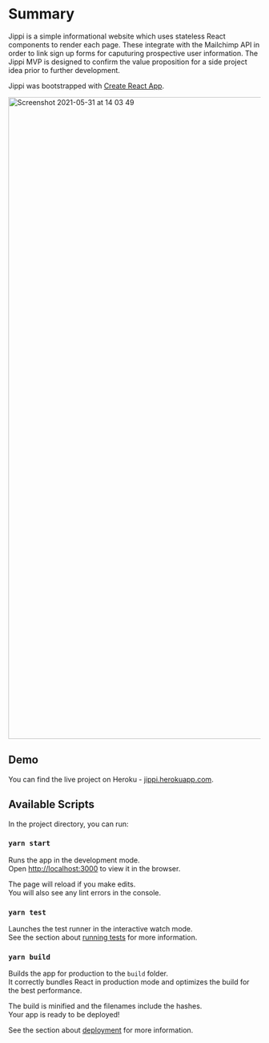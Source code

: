 # Summary

Jippi is a simple informational website which uses stateless React components to render each page. These integrate with the Mailchimp API in order to link sign up forms for caputuring prospective user information. The Jippi MVP is designed to confirm the value proposition for a side project idea prior to further development.

Jippi was bootstrapped with [Create React App](https://github.com/facebook/create-react-app).

<img width="1280" alt="Screenshot 2021-05-31 at 14 03 49" src="https://user-images.githubusercontent.com/13727615/120198146-b87b6e80-c219-11eb-97d5-780d98f2ea0e.png">

## Demo

You can find the live project on Heroku - [jippi.herokuapp.com](https://jippi.herokuapp.com/).

## Available Scripts

In the project directory, you can run:

### `yarn start`

Runs the app in the development mode.\
Open [http://localhost:3000](http://localhost:3000) to view it in the browser.

The page will reload if you make edits.\
You will also see any lint errors in the console.

### `yarn test`

Launches the test runner in the interactive watch mode.\
See the section about [running tests](https://facebook.github.io/create-react-app/docs/running-tests) for more information.

### `yarn build`

Builds the app for production to the `build` folder.\
It correctly bundles React in production mode and optimizes the build for the best performance.

The build is minified and the filenames include the hashes.\
Your app is ready to be deployed!

See the section about [deployment](https://facebook.github.io/create-react-app/docs/deployment) for more information.
